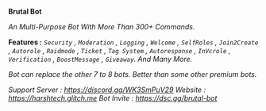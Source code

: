 **Brutal Bot**

*An Multi-Purpose Bot With More Than 300+ Commands.*

**Features :** *`Security` , `Moderation` , `Logging` , `Welcome` , `SelfRoles` , `Join2Create` , `Autorole` , `Raidmode` , `Ticket` , `Tag System` , `Autoresponse` , `InVcrole` , `Verification` , `BoostMessage` , `Giveaway`. And Many More.*

*Bot can replace the other 7 to 8 bots. Better than some other premium bots.*

*Support Server : https://discord.gg/WK3SmPuV29
Website : <https://harshtech.glitch.me>
Bot Invite : https://dsc.gg/brutal-bot*
